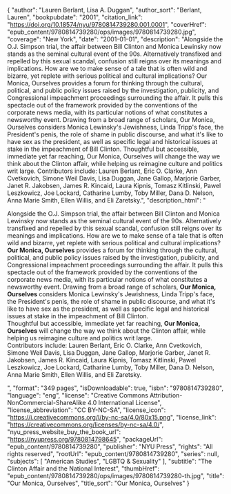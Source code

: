 {
  "author": "Lauren Berlant, Lisa A. Duggan",
  "author_sort": "Berlant, Lauren",
  "bookpubdate": "2001",
  "citation_link": "https://doi.org/10.18574/nyu/9780814739280.001.0001",
  "coverHref": "epub_content/9780814739280/ops/images/9780814739280.jpg",
  "coverage": "New York",
  "date": "2001-01-01",
  "description": "Alongside the O.J. Simpson trial, the affair between Bill Clinton and Monica Lewinsky now stands as the seminal cultural event of the 90s. Alternatively transfixed and repelled by this sexual scandal, confusion still reigns over its meanings and implications. How are we to make sense of a tale that is often wild and bizarre, yet replete with serious political and cultural implications? Our Monica, Ourselves provides a forum for thinking through the cultural, political, and public policy issues raised by the investigation, publicity, and Congressional impeachment proceedings surrounding the affair. It pulls this spectacle out of the framework provided by the conventions of the corporate news media, with its particular notions of what constitutes a newsworthy event. Drawing from a broad range of scholars, Our Monica, Ourselves considers Monica Lewinsky's Jewishness, Linda Tripp's face, the President's penis, the role of shame in public discourse, and what it's like to have sex as the president, as well as specific legal and historical issues at stake in the impeachment of Bill Clinton. Thoughtful but accessible, immediate yet far reaching, Our Monica, Ourselves will change the way we think about the Clinton affair, while helping us reimagine culture and politics writ large. Contributors include: Lauren Berlant, Eric O. Clarke, Ann Cvetkovich, Simone Weil Davis, Lisa Duggan,  Jane Gallop, Marjorie Garber, Janet R. Jakobsen, James R. Kincaid, Laura Kipnis, Tomasz Kitlinski, Pawel Leszkowicz, Joe Lockard, Catharine Lumby, Toby Miller, Dana D. Nelson, Anna Marie Smith, Ellen Willis, and Eli Zaretsky.",
  "description_html": "<p>Alongside the O.J. Simpson trial, the affair between Bill Clinton and Monica Lewinsky now stands as the seminal cultural event of the 90s. Alternatively transfixed and repelled by this sexual scandal, confusion still reigns over its meanings and implications. How are we to make sense of a tale that is often wild and bizarre, yet replete with serious political and cultural implications?<br> <b>Our Monica, Ourselves</b> provides a forum for thinking through the cultural, political, and public policy issues raised by the investigation, publicity, and Congressional impeachment proceedings surrounding the affair. It pulls this spectacle out of the framework provided by the conventions of the corporate news media, with its particular notions of what constitutes a newsworthy event. Drawing from a broad range of scholars, <b>Our Monica, Ourselves</b> considers Monica Lewinsky's Jewishness, Linda Tripp's face, the President's penis, the role of shame in public discourse, and what it's like to have sex as the president, as well as specific legal and historical issues at stake in the impeachment of Bill Clinton.<br> Thoughtful but accessible, immediate yet far reaching, <b>Our Monica, Ourselves</b> will change the way we think about the Clinton affair, while helping us reimagine culture and politics writ large.<br> Contributors include: Lauren Berlant, Eric O. Clarke, Ann Cvetkovich, Simone Weil Davis, Lisa Duggan,  Jane Gallop, Marjorie Garber, Janet R. Jakobsen, James R. Kincaid, Laura Kipnis, Tomasz Kitlinski, Pawel Leszkowicz, Joe Lockard, Catharine Lumby, Toby Miller, Dana D. Nelson, Anna Marie Smith, Ellen Willis, and Eli Zaretsky.</p>",
  "format": "349 pages",
  "isDownloadable": true,
  "isbn": "9780814739280",
  "language": "eng",
  "license": "Creative Commons Attribution-NonCommercial-ShareAlike 4.0 International License",
  "license_abbreviation": "CC BY-NC-SA",
  "license_icon": "https://i.creativecommons.org/l/by-nc-sa/4.0/80x15.png",
  "license_link": "https://creativecommons.org/licenses/by-nc-sa/4.0/",
  "nyu_press_website_buy_the_book_url": "https://nyupress.org/9780814798645",
  "packageUrl": "epub_content/9780814739280",
  "publisher": "NYU Press",
  "rights": "All rights reserved",
  "rootUrl": "epub_content/9780814739280",
  "series": null,
  "subjects": [
    "American Studies",
    "LGBTQ & Sexuality"
  ],
  "subtitle": "The Clinton Affair and the National Interest",
  "thumbHref": "epub_content/9780814739280/ops/images/9780814739280-th.jpg",
  "title": "Our Monica, Ourselves",
  "title_sort": "Our Monica, Ourselves"
}

